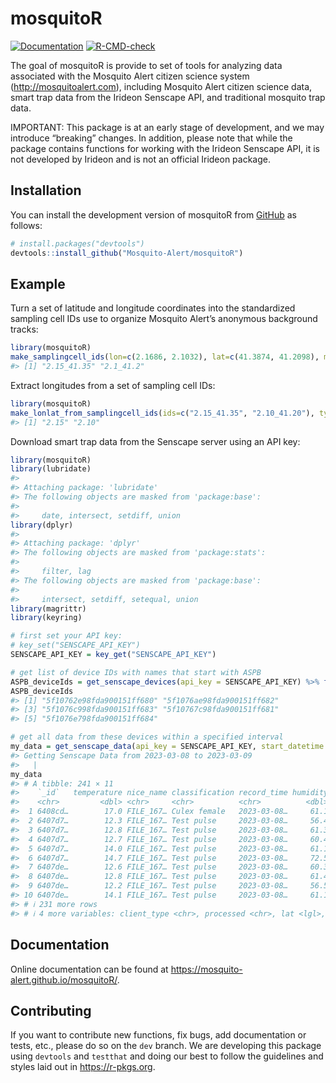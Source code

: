 
<!-- README.md is generated from README.Rmd. Please edit that file -->

# mosquitoR

<!-- badges: start -->

[![Documentation](https://img.shields.io/static/v1?label=Documentation&message=html&color=informational)](https://mosquito-alert.github.io/mosquitoR/)
[![R-CMD-check](https://github.com/Mosquito-Alert/mosquitoR/actions/workflows/R-CMD-check.yaml/badge.svg)](https://github.com/Mosquito-Alert/mosquitoR/actions/workflows/R-CMD-check.yaml)
<!-- badges: end -->

The goal of mosquitoR is provide to set of tools for analyzing data
associated with the Mosquito Alert citizen science system
(<http://mosquitoalert.com>), including Mosquito Alert citizen science
data, smart trap data from the Irideon Senscape API, and traditional
mosquito trap data.

IMPORTANT: This package is at an early stage of development, and we may
introduce “breaking” changes. In addition, please note that while the
package contains functions for working with the Irideon Senscape API, it
is not developed by Irideon and is not an official Irideon package.

## Installation

You can install the development version of mosquitoR from
[GitHub](https://github.com/) as follows:

``` r
# install.packages("devtools")
devtools::install_github("Mosquito-Alert/mosquitoR")
```

## Example

Turn a set of latitude and longitude coordinates into the standardized
sampling cell IDs use to organize Mosquito Alert’s anonymous background
tracks:

``` r
library(mosquitoR)
make_samplingcell_ids(lon=c(2.1686, 2.1032), lat=c(41.3874, 41.2098), mask=0.05)
#> [1] "2.15_41.35" "2.1_41.2"
```

Extract longitudes from a set of sampling cell IDs:

``` r
library(mosquitoR)
make_lonlat_from_samplingcell_ids(ids=c("2.15_41.35", "2.10_41.20"), type="lon")
#> [1] "2.15" "2.10"
```

Download smart trap data from the Senscape server using an API key:

``` r
library(mosquitoR)
library(lubridate)
#> 
#> Attaching package: 'lubridate'
#> The following objects are masked from 'package:base':
#> 
#>     date, intersect, setdiff, union
library(dplyr)
#> 
#> Attaching package: 'dplyr'
#> The following objects are masked from 'package:stats':
#> 
#>     filter, lag
#> The following objects are masked from 'package:base':
#> 
#>     intersect, setdiff, setequal, union
library(magrittr)
library(keyring)

# first set your API key:
# key_set("SENSCAPE_API_KEY")
SENSCAPE_API_KEY = key_get("SENSCAPE_API_KEY")

# get list of device IDs with names that start with ASPB
ASPB_deviceIds = get_senscape_devices(api_key = SENSCAPE_API_KEY) %>% filter(startsWith(name, "ASPB")) %>% pull(`_id`)
ASPB_deviceIds
#> [1] "5f10762e98fda900151ff680" "5f1076ae98fda900151ff682"
#> [3] "5f1076c998fda900151ff683" "5f10767c98fda900151ff681"
#> [5] "5f1076e798fda900151ff684"

# get all data from these devices within a specified interval
my_data = get_senscape_data(api_key = SENSCAPE_API_KEY, start_datetime = as_datetime("2023-03-08"), end_datetime = as_datetime("2023-03-09"), deviceIds = ASPB_deviceIds)
#> Getting Senscape Data from 2023-03-08 to 2023-03-09
#>   |                                                                              |                                                                      |   0%  |                                                                              |======================================================================| 100%
my_data
#> # A tibble: 241 × 11
#>    `_id`   temperature nice_name classification record_time humidity client_name
#>    <chr>         <dbl> <chr>     <chr>          <chr>          <dbl> <chr>      
#>  1 6408cd…        17.0 FILE_167… Culex female   2023-03-08…     61.1 ASPB 3 (Pe…
#>  2 6407d7…        12.3 FILE_167… Test pulse     2023-03-08…     56.4 ASPB 2 (Ho…
#>  3 6407d7…        12.8 FILE_167… Test pulse     2023-03-08…     61.3 ASPB 3 (Pe…
#>  4 6407d7…        12.7 FILE_167… Test pulse     2023-03-08…     60.4 ASPB 1 (Sa…
#>  5 6407d7…        14.0 FILE_167… Test pulse     2023-03-08…     61.1 ASPB 5 (Zo…
#>  6 6407d7…        14.7 FILE_167… Test pulse     2023-03-08…     72.5 ASPB 4 (Le…
#>  7 6407de…        12.6 FILE_167… Test pulse     2023-03-08…     60.3 ASPB 1 (Sa…
#>  8 6407de…        12.8 FILE_167… Test pulse     2023-03-08…     61.4 ASPB 3 (Pe…
#>  9 6407de…        12.2 FILE_167… Test pulse     2023-03-08…     56.5 ASPB 2 (Ho…
#> 10 6407de…        14.1 FILE_167… Test pulse     2023-03-08…     61.1 ASPB 5 (Zo…
#> # ℹ 231 more rows
#> # ℹ 4 more variables: client_type <chr>, processed <chr>, lat <lgl>, lng <lgl>
```

## Documentation

Online documentation can be found at
<https://mosquito-alert.github.io/mosquitoR/>.

## Contributing

If you want to contribute new functions, fix bugs, add documentation or
tests, etc., please do so on the `dev` branch. We are developing this
package using `devtools` and `testthat` and doing our best to follow the
guidelines and styles laid out in <https://r-pkgs.org>.

<!-- What is special about using `README.Rmd` instead of just `README.md`? You can include R chunks like so: -->
<!-- ```{r cars} -->
<!-- summary(cars) -->
<!-- ``` -->
<!-- You'll still need to render `README.Rmd` regularly, to keep `README.md` up-to-date. `devtools::build_readme()` is handy for this. You could also use GitHub Actions to re-render `README.Rmd` every time you push. An example workflow can be found here: <https://github.com/r-lib/actions/tree/v1/examples>. -->
<!-- You can also embed plots, for example: -->
<!-- ```{r pressure, echo = FALSE} -->
<!-- plot(pressure) -->
<!-- ``` -->
<!-- In that case, don't forget to commit and push the resulting figure files, so they display on GitHub and CRAN. -->
